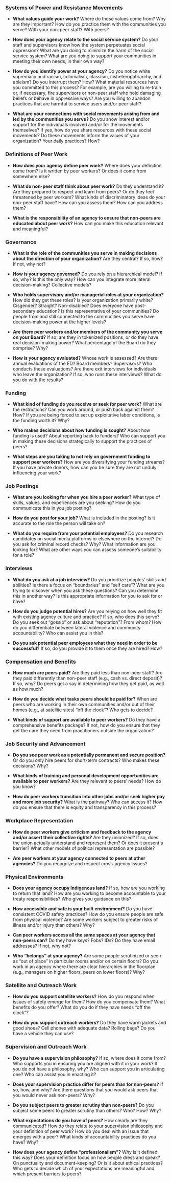 ### Systems of Power and Resistance Movements

- **What values guide your work?** Where do these values come from? Why are they important? How do you practice them with the communities you serve? With your non-peer staff? With peers?

- **How does your agency relate to the social service system?** Do your staff and supervisors know how the system perpetuates social oppression? What are you doing to minimize the harm of the social service system? What are you doing to support your communities in meeting their own needs, in their own way?

- **How do you identify power at your agency?** Do you notice white supremacy and racism, colonialism, classism, cisheteropatriarchy, and ableism? Do you interrupt them? How? What material resources have you committed to this process? For example, are you willing to re-train or, if necessary, fire supervisors or non-peer staff who hold damaging beliefs or behave in oppressive ways? Are you willing to abandon practices that are harmful to service users and/or peer staff?

- **What are your connections with social movements arising from and led by the communities you serve?** Do you show interest and/or support for the individuals involved and/or for the movements themselves? If yes, how do you share resources with these social movements? Do these movements inform the values of your organization? Your daily practices? How?

### Definitions of Peer Work

- **How does your agency define peer work?** Where does your definition come from? Is it written by peer workers? Or does it come from somewhere else?

- **What do non-peer staff think about peer work?** Do they understand it? Are they prepared to respect and learn from peers? Or do they feel threatened by peer workers? What kinds of discriminatory ideas do your non-peer staff have? How can you assess them? How can you address them?

- **What is the responsibility of an agency to ensure that non-peers are educated about peer work?** How can you make this education relevant and meaningful?

### Governance

- **What is the role of the communities you serve in making decisions about the direction of your organization?** Are they central? If so, how? If not, why not?

- **How is your agency governed?** Do you rely on a hierarchical model? If so, why? Is this the only way? How can you integrate more lateral decision-making? Collective models?

- **Who holds supervisory and/or managerial roles at your organization?** How did they get these roles? Is your organization primarily white? Cisgender? Straight? Non-disabled? Does everyone have post-secondary education? Is this representative of your communities? Do people from and still connected to the communities you serve have decision-making power at the higher levels?

- **Are there peer workers and/or members of the community you serve on your Board?** If so, are they in tokenized positions, or do they have real decision-making power? What percentage of the Board do they comprise? Why?

- **How is your agency evaluated?** Whose work is assessed? Are there annual evaluations of the ED? Board members? Supervisors? Who conducts these evaluations? Are there exit interviews for individuals who leave the organization? If so, who runs these interviews? What do you do with the results?

### Funding

- **What kind of funding do you receive or seek for peer work?** What are the restrictions? Can you work around, or push back against them? How? If you are being forced to set up exploitative labor conditions, is the funding worth it? Why?

- **Who makes decisions about how funding is sought?** About how funding is used? About reporting back to funders? Who can support you in making these decisions strategically to support the practices of peers?

- **What steps are you taking to not rely on government funding to support peer workers?** How are you diversifying your funding streams? If you have private donors, how can you be sure they are not unduly influencing your work?

### Job Postings

- **What are you looking for when you hire a peer worker?** What type of skills, values, and experiences are you seeking? How do you communicate this in you job posting?

- **How do you post for your job?** What is included in the posting? Is it accurate to the role the person will take on?

- **What do you require from your potential employees?** Do you research candidates on social media platforms or elsewhere on the internet? Do you ask for criminal record checks? Why? What information are you looking for? What are other ways you can assess someone’s suitability for a role?

### Interviews

- **What do you ask at a job interview?** Do you prioritize peoples’ skills and abilities? Is there a focus on “boundaries” and “self care”? What are you trying to discover when you ask these questions? Can you determine this in another way? Is this appropriate information for you to ask for or have?

- **How do you judge potential hires?** Are you relying on how well they fit with existing agency culture and practice? If so, who does this serve? Do you seek out “gossip” or ask about “reputation”? From whom? How do you differentiate between lateral violence and community accountability? Who can assist you in this?

- **Do you ask potential peer employees what they need in order to be successful?** If so, do you provide it to them once they are hired? How?

### Compensation and Benefits

- **How much are peers paid?** Are they paid less than non-peer staff? Are they paid differently than non-peer staff (e.g., cash vs. direct deposit)? If so, why? Do peers get a say in determining how they get paid, as well as how much?

- **How do you decide what tasks peers should be paid for?** When are peers who are working in their own communities and/or out of their homes (e.g., at satellite sites) “off the clock”? Who gets to decide?

- **What kinds of support are available to peer workers?** Do they have a comprehensive benefits package? If not, how do you ensure that they get the care they need from practitioners outside the organization?

### Job Security and Advancement

- **Do you see peer work as a potentially permanent and secure position?** Or do you only hire peers for short-term contracts? Who makes these decisions? Why?

- **What kinds of training and personal development opportunities are available to peer workers?** Are they relevant to peers’ needs? How do you know?

- **How do peer workers transition into other jobs and/or seek higher pay and more job security?** What is the pathway? Who can access it? How do you ensure that there is equity and transparency in this process?

### Workplace Representation

- **How do peer workers give criticism and feedback to the agency and/or assert their collective rights?** Are they unionized? If so, does the union actually understand and represent them? Or does it present a barrier? What other models of political representation are possible?

- **Are peer workers at your agency connected to peers at other agencies?** Do you recognize and respect cross-agency issues?

### Physical Environments

- **Does your agency occupy Indigenous land?** If so, how are you working to return that land? How are you working to become accountable to your treaty responsibilities? Who gives you guidance on this?

- **How accessible and safe is your built environment?** Do you have consistent COVID safety practices? How do you ensure people are safe from physical violence? Are some workers subject to greater risks of illness and/or injury than others? Why?

- **Can peer workers access all the same spaces at your agency that non-peers can?** Do they have keys? Fobs? IDs? Do they have email addresses? If not, why not?

- **Who “belongs” at your agency?** Are some people scrutinized or seen as “out of place” in particular rooms and/or on certain floors? Do you work in an agency where there are clear hierarchies in the floorplan (e.g., managers on higher floors, peers on lower floors)? Why?

### Satellite and Outreach Work

- **How do you support satellite workers?** How do you respond when issues of safety emerge for them? How do you compensate them? What benefits do you offer? What do you do if they have needs “off the clock”?

- **How do you support outreach workers?** Do they have warm jackets and good shoes? Cell phones with adequate data? Rolling bags? Do you have a vehicle they can use?

### Supervision and Outreach Work

- **Do you have a supervision philosophy?** If so, where does it come from? Who supports you in ensuring you are aligned with it in your work? If you do not have a philosophy, why? Who can support you in articulating one? Who can assist you in enacting it?

- **Does your supervision practice differ for peers than for non-peers?** If so, how, and why? Are there questions that you would ask peers that you would never ask non-peers? Why?

- **Do you subject peers to greater scrutiny than non-peers?** Do you subject some peers to greater scrutiny than others? Who? How? Why?

- **What expectations do you have of peers?** How clearly are they communicated? How do they relate to your supervision philosophy and your definition of peer work? How do you deal with an issue that emerges with a peer? What kinds of accountability practices do you have? Why?

- **How does your agency define “professionalism”?** Why is it defined this way? Does your definition focus on how people dress and speak? On punctuality and document-keeping? Or is it about ethical practices? Who gets to decide which of your expectations are meaningful and which present barriers to peers?